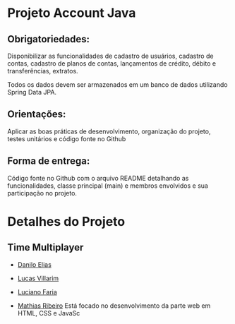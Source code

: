 # Projeto Account Java

## Obrigatoriedades:
Disponibilizar as funcionalidades de cadastro de usuários, cadastro de contas, cadastro de planos de contas, lançamentos de crédito, débito e transferências, extratos.

Todos os dados devem ser armazenados em um banco de dados utilizando Spring Data JPA.

## Orientações:
Aplicar as boas práticas de desenvolvimento, organização do projeto, testes unitários e código fonte no Github

## Forma de entrega:
Código fonte no Github com o arquivo README detalhando as funcionalidades, classe principal (main) e membros envolvidos e sua participação no projeto.

# Detalhes do Projeto

## Time Multiplayer
- [Danilo Elias](https://github.com/danilose)
	
- [Lucas Villarim](https://github.com/LucasVillarim)

- [Luciano Faria](https://github.com/lucianofa)

- [Mathias Ribeiro](https://github.com/ribeiromathias)
Está focado no desenvolvimento da parte web em HTML, CSS e JavaSc
<!--stackedit_data:
eyJoaXN0b3J5IjpbLTE4MzkxNDM5MDJdfQ==
-->